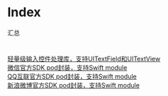 # Index
汇总

# 
<div>
  <a href="https://github.com/liujunliuhong/SimpleInput">轻量级输入控件处理库，支持UITextField和UITextView</a>
</div>

<div>
  <a href="https://github.com/liujunliuhong/WechatOpenSDK">微信官方SDK pod封装，支持Swift module</a>
</div>

<div>
  <a href="https://github.com/liujunliuhong/TencentOpenSDK">QQ互联官方SDK pod封装，支持Swift module</a>
</div>

<div>
  <a href="https://github.com/liujunliuhong/SinaWeiboOpenSDK" target="_blank">新浪微博官方SDK pod封装，支持Swift module</a>
</div>

